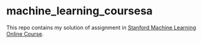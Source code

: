 # machine_learning_coursesa
This repo contains my solution of assignment in [Stanford Machine Learning Online Course](https://www.coursera.org/learn/machine-learning). 

